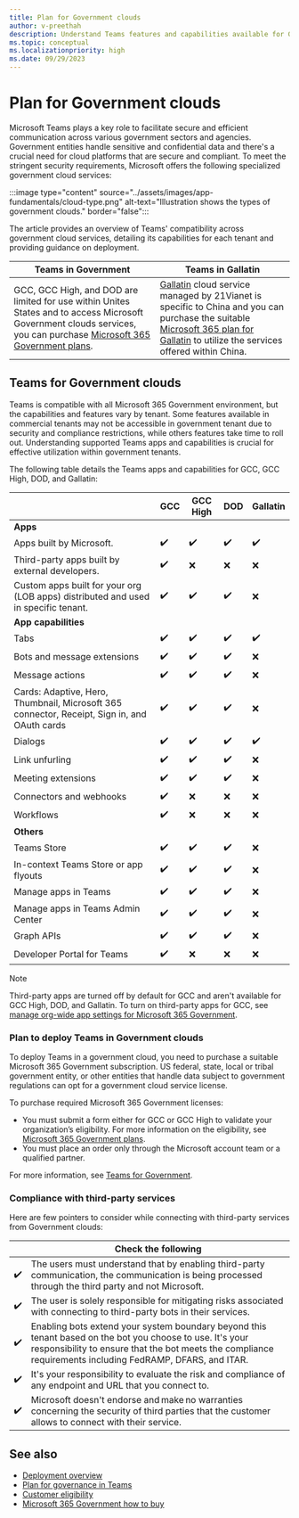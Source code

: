```yaml
---
title: Plan for Government clouds
author: v-preethah
description: Understand Teams features and capabilities available for Government Community Cloud (GCC), GCC High, and DOD tenants. Get an overview on how to deploy Teams in Government clouds.
ms.topic: conceptual
ms.localizationpriority: high
ms.date: 09/29/2023
---
```


# Plan for Government clouds

Microsoft Teams plays a key role to facilitate secure and efficient communication across various government sectors and agencies. Government entities handle sensitive and confidential data and there's a crucial need for cloud platforms that are secure and compliant. To meet the stringent security requirements, Microsoft offers the following specialized government cloud services:

:::image type="content" source="../assets/images/app-fundamentals/cloud-type.png" alt-text="Illustration shows the types of government clouds." border="false":::

The article provides an overview of Teams' compatibility across government cloud services, detailing its capabilities for each tenant and providing guidance on deployment.

| Teams in Government | Teams in Gallatin |
|---|---|
| GCC, GCC High, and DOD are limited for use within Unites States and to access Microsoft Government clouds services, you can purchase [Microsoft 365 Government plans](https://products.office.com/government/compare-office-365-government-plans). | [Gallatin](/officeupdates/teams-app-versioning) cloud service managed by 21Vianet is specific to China and you can purchase the suitable [Microsoft 365 plan for Gallatin](https://www.microsoft.com/zh-cn/microsoft-365/compare-china-global-versions-microsoft-365) to utilize the services offered within China. |

## Teams for Government clouds

 Teams is compatible with all Microsoft 365 Government environment, but the capabilities and features vary by tenant. Some features available in commercial tenants may not be accessible in government tenant due to security and compliance restrictions, while others features take time to roll out. Understanding supported Teams apps and capabilities is crucial for effective utilization within government tenants.

The following table details the Teams apps and capabilities for GCC, GCC High, DOD, and Gallatin:

| &nbsp; | GCC | GCC High | DOD | Gallatin |
|-------------|---------|---|---|---|
| **Apps** | &nbsp; | &nbsp; | &nbsp; | &nbsp; |
| Apps built by Microsoft. | ✔️ | ✔️ | ✔️ | ✔️ |
| Third-party apps built by external developers. | ✔️ | ❌ | ❌ | ❌ |
| Custom apps built for your org (LOB apps) distributed and used in specific tenant. | ✔️ | ✔️ | ✔️ | ❌ |
| **App capabilities** | &nbsp; | &nbsp; | &nbsp; | &nbsp; |
| Tabs | ✔️ | ✔️ | ✔️ | ✔️ |
| Bots and message extensions | ✔️ | ✔️ | ✔️ | ❌ |
| Message actions | ✔️ | ✔️ | ✔️ | ❌ |
| Cards: Adaptive, Hero, Thumbnail, Microsoft 365 connector, Receipt, Sign in, and OAuth cards | ✔️ | ✔️ | ✔️ | ❌ |
| Dialogs | ✔️ | ✔️ | ✔️ | ✔️ |
| Link unfurling | ✔️ | ✔️ | ✔️ | ❌ |
| Meeting extensions | ✔️ | ✔️ | ✔️ | ❌ |
| Connectors and webhooks | ✔️ | ❌ | ❌ | ❌ |
| Workflows| ✔️ | ❌ | ❌ | ❌ |
| **Others** | &nbsp; | &nbsp; | &nbsp; | &nbsp; |
| Teams Store | ✔️ | ✔️ | ✔️ |  ❌ |
| In-context Teams Store or app flyouts | ✔️ | ✔️ | ✔️ |  ❌ |
| Manage apps in Teams | ✔️ | ✔️ | ✔️ |  ❌ |
| Manage apps in Teams Admin Center | ✔️ | ✔️ | ✔️ |  ❌ |
| Graph APIs | ✔️ | ✔️ | ✔️ |  ❌ |
| Developer Portal for Teams | ✔️ | ❌ | ❌ |  ❌ |

> [!NOTE]
> Third-party apps are turned off by default for GCC and aren't available for GCC High, DOD, and Gallatin. To turn on third-party apps for GCC, see [manage org-wide app settings for Microsoft 365 Government](/microsoftteams/manage-apps).

### Plan to deploy Teams in Government clouds

To deploy Teams in a government cloud, you need to purchase a suitable Microsoft 365 Government subscription. US federal, state, local or tribal government entity, or other entities that handle data subject to government regulations can opt for a government cloud service license.

To purchase required Microsoft 365 Government licenses:

* You must submit a form either for GCC or GCC High to validate your organization’s eligibility. For more information on the eligibility, see [Microsoft 365 Government plans](https://www.microsoft.com/en-in/microsoft-365/enterprise/government-plans-and-pricing?rtc=1#heading-oc2835).
* You must place an order only through the Microsoft account team or a qualified partner.

For more information, see [Teams for Government](/microsoftteams/expand-teams-across-your-org/teams-for-government-landing-page).

### Compliance with third-party services

Here are few pointers to consider while connecting with third-party services from Government clouds:

| &nbsp; | Check the following |
| --- | --- |
| ✔️ | The users must understand that by enabling third-party communication, the communication is being processed through the third party and not Microsoft. |
| ✔️ | The user is solely responsible for mitigating risks associated with connecting to third-party bots in their services. |
| ✔️ | Enabling bots extend your system boundary beyond this tenant based on the bot you choose to use. It's your responsibility to ensure that the bot meets the compliance requirements including FedRAMP, DFARS, and ITAR. |
| ✔️ | It's your responsibility to evaluate the risk and compliance of any endpoint and URL that you connect to. |
| ✔️ | Microsoft doesn't endorse and make no warranties concerning the security of third parties that the customer allows to connect with their service. |

## See also

* [Deployment overview](/microsoftteams/deploy-overview)
* [Plan for governance in Teams](/microsoftteams/plan-teams-governance)
* [Customer eligibility](/office365/servicedescriptions/office-365-platform-service-description/office-365-us-government/office-365-us-government)
* [Microsoft 365 Government how to buy](/office365/servicedescriptions/office-365-platform-service-description/office-365-us-government/microsoft-365-government-how-to-buy)
